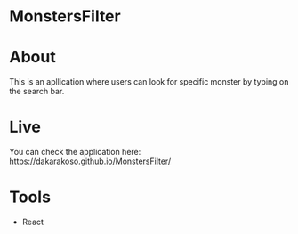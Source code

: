 # MonstersFilter

# About 

This is an apllication where users can look for specific monster by typing on the search bar.

# Live
You can check the application here: https://dakarakoso.github.io/MonstersFilter/

# Tools

- React
